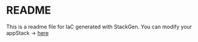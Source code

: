 # README
This is a readme file for IaC generated with StackGen.
You can modify your appStack -> [here](http://main.dev.stackgen.com/appstacks/74bc1bfe-6374-4038-825c-a55b4a1dd7db)
